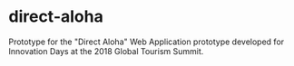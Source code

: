 # direct-aloha
Prototype for the "Direct Aloha" Web Application prototype developed for Innovation Days at the 2018 Global Tourism Summit.
